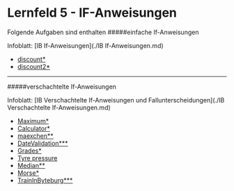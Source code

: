 # Lernfeld 5 - IF-Anweisungen



Folgende Aufgaben sind enthalten
#####einfache If-Anweisungen

Infoblatt: [IB If-Anweisungen](./IB If-Anweisungen.md)

* [discount*](./src/discount/task.md)
* [discount2*](./src/discount2/task.md)
---
#####verschachtelte If-Anweisungen

Infoblatt: [IB Verschachtelte If-Anweisungen und Fallunterscheidungen](./IB Verschachtelte If-Anweisungen.md)

* [Maximum*](./src/getMaximum/task.md)
* [Calculator*](./src/calculator/task.md)
* [maexchen**](./src/maexchen/task.md)
* [DateValidation***](./src/dateValidation/task.md)
* [Grades*](./src/gradesWithIHKScheme/task.md)
* [Tyre pressure](./src/tyre_pressure/task.md)
* [Median**](./src/median/task.md)
* [Morse*](./src/morse/task.md)
* [TrainInByteburg***](./src/trainInByteburg/task.md)

